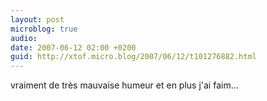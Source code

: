 ```yaml
---
layout: post
microblog: true
audio: 
date: 2007-06-12 02:00 +0200
guid: http://xtof.micro.blog/2007/06/12/t101276882.html
---
```

vraiment de très mauvaise humeur et en plus j'ai faim...
